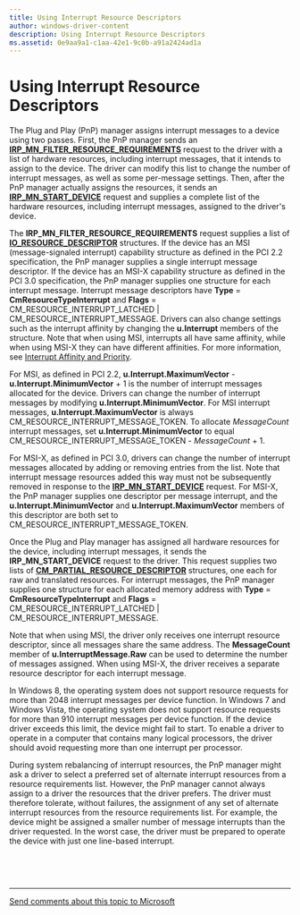 ```yaml
---
title: Using Interrupt Resource Descriptors
author: windows-driver-content
description: Using Interrupt Resource Descriptors
ms.assetid: 0e9aa9a1-c1aa-42e1-9c0b-a91a2424ad1a
---
```


# Using Interrupt Resource Descriptors


The Plug and Play (PnP) manager assigns interrupt messages to a device using two passes. First, the PnP manager sends an [**IRP\_MN\_FILTER\_RESOURCE\_REQUIREMENTS**](https://msdn.microsoft.com/library/windows/hardware/ff550874) request to the driver with a list of hardware resources, including interrupt messages, that it intends to assign to the device. The driver can modify this list to change the number of interrupt messages, as well as some per-message settings. Then, after the PnP manager actually assigns the resources, it sends an [**IRP\_MN\_START\_DEVICE**](https://msdn.microsoft.com/library/windows/hardware/ff551749) request and supplies a complete list of the hardware resources, including interrupt messages, assigned to the driver's device.

The **IRP\_MN\_FILTER\_RESOURCE\_REQUIREMENTS** request supplies a list of [**IO\_RESOURCE\_DESCRIPTOR**](https://msdn.microsoft.com/library/windows/hardware/ff550598) structures. If the device has an MSI (message-signaled interrupt) capability structure as defined in the PCI 2.2 specification, the PnP manager supplies a single interrupt message descriptor. If the device has an MSI-X capability structure as defined in the PCI 3.0 specification, the PnP manager supplies one structure for each interrupt message. Interrupt message descriptors have **Type** = **CmResourceTypeInterrupt** and **Flags** = CM\_RESOURCE\_INTERRUPT\_LATCHED | CM\_RESOURCE\_INTERRUPT\_MESSAGE. Drivers can also change settings such as the interrupt affinity by changing the **u.Interrupt** members of the structure. Note that when using MSI, interrupts all have same affinity, while when using MSI-X they can have different affinities. For more information, see [Interrupt Affinity and Priority](interrupt-affinity-and-priority.md).

For MSI, as defined in PCI 2.2, **u.Interrupt.MaximumVector** - **u.Interrupt.MinimumVector** + 1 is the number of interrupt messages allocated for the device. Drivers can change the number of interrupt messages by modifying **u.Interrupt.MinimumVector**. For MSI interrupt messages, **u.Interrupt.MaximumVector** is always CM\_RESOURCE\_INTERRUPT\_MESSAGE\_TOKEN. To allocate *MessageCount* interrupt messages, set **u.Interrupt.MinimumVector** to equal CM\_RESOURCE\_INTERRUPT\_MESSAGE\_TOKEN - *MessageCount* + 1.

For MSI-X, as defined in PCI 3.0, drivers can change the number of interrupt messages allocated by adding or removing entries from the list. Note that interrupt message resources added this way must not be subsequently removed in response to the [**IRP\_MN\_START\_DEVICE**](https://msdn.microsoft.com/library/windows/hardware/ff551749) request. For MSI-X, the PnP manager supplies one descriptor per message interrupt, and the **u.Interrupt.MinimumVector** and **u.Interrupt.MaximumVector** members of this descriptor are both set to CM\_RESOURCE\_INTERRUPT\_MESSAGE\_TOKEN.

Once the Plug and Play manager has assigned all hardware resources for the device, including interrupt messages, it sends the **IRP\_MN\_START\_DEVICE** request to the driver. This request supplies two lists of [**CM\_PARTIAL\_RESOURCE\_DESCRIPTOR**](https://msdn.microsoft.com/library/windows/hardware/ff541977) structures, one each for raw and translated resources. For interrupt messages, the PnP manager supplies one structure for each allocated memory address with **Type** = **CmResourceTypeInterrupt** and **Flags** = CM\_RESOURCE\_INTERRUPT\_LATCHED | CM\_RESOURCE\_INTERRUPT\_MESSAGE.

Note that when using MSI, the driver only receives one interrupt resource descriptor, since all messages share the same address. The **MessageCount** member of **u.InterruptMessage.Raw** can be used to determine the number of messages assigned. When using MSI-X, the driver receives a separate resource descriptor for each interrupt message.

In Windows 8, the operating system does not support resource requests for more than 2048 interrupt messages per device function. In Windows 7 and Windows Vista, the operating system does not support resource requests for more than 910 interrupt messages per device function. If the device driver exceeds this limit, the device might fail to start. To enable a driver to operate in a computer that contains many logical processors, the driver should avoid requesting more than one interrupt per processor.

During system rebalancing of interrupt resources, the PnP manager might ask a driver to select a preferred set of alternate interrupt resources from a resource requirements list. However, the PnP manager cannot always assign to a driver the resources that the driver prefers. The driver must therefore tolerate, without failures, the assignment of any set of alternate interrupt resources from the resource requirements list. For example, the device might be assigned a smaller number of message interrupts than the driver requested. In the worst case, the driver must be prepared to operate the device with just one line-based interrupt.

 

 


--------------------
[Send comments about this topic to Microsoft](mailto:wsddocfb@microsoft.com?subject=Documentation%20feedback%20%5Bkernel\kernel%5D:%20Using%20Interrupt%20Resource%20Descriptors%20%20RELEASE:%20%286/14/2017%29&body=%0A%0APRIVACY%20STATEMENT%0A%0AWe%20use%20your%20feedback%20to%20improve%20the%20documentation.%20We%20don't%20use%20your%20email%20address%20for%20any%20other%20purpose,%20and%20we'll%20remove%20your%20email%20address%20from%20our%20system%20after%20the%20issue%20that%20you're%20reporting%20is%20fixed.%20While%20we're%20working%20to%20fix%20this%20issue,%20we%20might%20send%20you%20an%20email%20message%20to%20ask%20for%20more%20info.%20Later,%20we%20might%20also%20send%20you%20an%20email%20message%20to%20let%20you%20know%20that%20we've%20addressed%20your%20feedback.%0A%0AFor%20more%20info%20about%20Microsoft's%20privacy%20policy,%20see%20http://privacy.microsoft.com/default.aspx. "Send comments about this topic to Microsoft")


